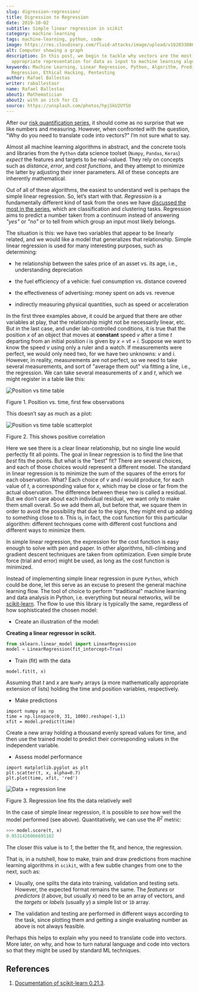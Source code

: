 ```yaml
---
slug: digression-regression/
title: Digression to Regression
date: 2019-10-02
subtitle: Simple linear regression in scikit
category: machine-learning
tags: machine-learning, python, code
image: https://res.cloudinary.com/fluid-attacks/image/upload/v1620330868/blog/digression-regression/cover_lmtulx.webp
alt: Computer showing a graph
description: In this post, we begin to tackle why vectors are the most
  appropriate representation for data as input to machine learning algorithms.
keywords: Machine Learning, Linear Regression, Python, Algorithm, Prediction,
  Regression, Ethical Hacking, Pentesting
author: Rafael Ballestas
writer: raballestasr
name: Rafael Ballestas
about1: Mathematician
about2: with an itch for CS
source: https://unsplash.com/photos/hpjSkU2UYSU
---
```


After our [risk quantification series](../tags/risk), it should come as
no surprise that we like numbers and measuring. However, when confronted
with the question, "Why do you need to translate code into vectors?" I’m
not sure what to say.

Almost all machine learning algorithms in abstract, and the concrete
tools and libraries from the `Python` data science toolset (`Numpy`,
`Pandas`, `Keras`) *expect* the features and targets to be real-valued.
They rely on concepts such as *distance*, *error*, and *cost functions*,
and they attempt to minimize the latter by adjusting their inner
parameters. All of these concepts are inherently mathematical.

Out of all of these algorithms, the easiest to understand well is
perhaps the simple linear regression. So, let’s start with that.
*Regression* is a fundamentally different kind of task from the ones we
have [discussed the most in the
series](../crash-course-machine-learning/), which are classification and
clustering tasks. Regression aims to predict a number taken from a
continuum instead of answering *"yes"* or *"no"* or to tell from which
group an input most likely belongs.

The situation is this: we have two variables that appear to be linearly
related, and we would like a model that generalizes that relationship.
Simple linear regression is used for many interesting purposes, such as
determining:

- he relationship between the sales price of an asset vs. its age,
  i.e., understanding depreciation

- the fuel efficiency of a vehicle: fuel consumption vs. distance
  covered

- the effectiveness of advertising: money spent on ads vs. revenue

- indirectly measuring physical quantities, such as speed or
  acceleration

In the first three examples above, it could be argued that there are
other variables at play, that the relationship might not be necessarily
linear, etc. But in the last case, and under lab-controlled conditions,
it is true that the position *x* of an object that moves at **constant**
speed *v* after a time *t* departing from an initial position *i* is
given by *x = vt + i*. Suppose we want to know the speed *v* using only
a ruler and a watch. If measurements were perfect, we would only need
two, for we have two unknowns: *v* and *i*. However, in reality,
measurements are not perfect, so we need to take several measurements,
and sort of "average them out" via fitting a line, i.e., the regression.
We can take several measurements of *x* and *t*, which we might register
in a table like this:

<div class="imgblock">

![Position vs time table](https://res.cloudinary.com/fluid-attacks/image/upload/v1620330867/blog/digression-regression/table_p4txwp.webp)

<div class="title">

Figure 1. Position vs. time, first few observations

</div>

</div>

This doesn’t say as much as a plot:

<div class="imgblock">

![Position vs time table scatterplot](https://res.cloudinary.com/fluid-attacks/image/upload/v1620330867/blog/digression-regression/data_gzt9zw.webp)

<div class="title">

Figure 2. This shows positive correlation

</div>

</div>

Here we see there is a clear linear relationship, but no single line
would perfectly fit all points. The goal in linear regression is to find
the line that *best* fits the points. But what is the "best" fit? There
are several choices, and each of those choices would represent a
different model. The standard in linear regression is to minimize the
sum of the squares of the errors for each observation. What? Each choice
of *v* and *i* would produce, for each value of *t*, a corresponding
value for *x*, which may be close or far from the actual observation.
The difference between these two is called a residual. But we don’t care
about each individual residual, we want only to make them small overall.
So we add them all, but before that, we square them in order to avoid
the possibility that due to the signs, they might end up adding to
something close to `0`. This is, in fact, the cost function for this
particular algorithm: different techniques come with different cost
functions and different ways to minimize them.

In simple linear regression, the expression for the cost function is
easy enough to solve with pen and paper. In other algorithms,
hill-climbing and gradient descent techniques are taken from
optimization. Even simple brute force (trial and error) might be used,
as long as the cost function is minimized.

Instead of implementing simple linear regression in pure `Python`, which
could be done, let this serve as an excuse to present the general
machine learning flow. The tool of choice to perform "traditional"
machine learning and data analysis in Python, i.e. everything but neural
networks, will be [scikit-learn](https://scikit-learn.org/). The flow to
use this library is typically the same, regardless of how sophisticated
the chosen model:

- Create an illustration of the model:

**Creating a linear regressor in scikit.**

``` python
from sklearn.linear_model import LinearRegression
model = LinearRegression(fit_intercept=True)
```

- Train (fit) with the data

<!-- end list -->

``` text
model.fit(t, x)
```

Assuming that *t* and *x* are `NumPy` arrays (a more mathematically
appropriate extension of lists) holding the time and position variables,
respectively.

- Make predictions

<!-- end list -->

``` text
import numpy as np
time = np.linspace(0, 31, 1000).reshape(-1,1)
xfit = model.predict(time)
```

Create a new array holding a thousand evenly spread values for time, and
then use the trained model to predict their corresponding values in the
independent variable.

- Assess model performance

<!-- end list -->

``` text
import matplotlib.pyplot as plt
plt.scatter(t, x, alpha=0.7)
plt.plot(time, xfit, 'red')
```

<div class="imgblock">

![Data + regression line](https://res.cloudinary.com/fluid-attacks/image/upload/v1620330867/blog/digression-regression/regression_r3aruj.webp)

<div class="title">

Figure 3. Regression line fits the data relatively well

</div>

</div>

In the case of simple linear regression, it is possible to *see* how
well the model performed (see above). Quantitatively, we can use the
*R<sup>2</sup>* metric:

``` python
>>> model.score(t, x)
0.9531426066695182
```

The closer this value is to *1*, the better the fit, and hence, the
regression.

That is, in a nutshell, how to make, train and draw predictions from
machine learning algorithms in `scikit`, with a few subtle changes from
one to the next, such as:

- Usually, one splits the data into training, validation and testing
  sets. However, the expected format remains the same. The *features*
  or *predictors* (*t* above, but usually *x*) need to be an array of
  vectors, and the *targets* or *labels* (usually *y*) a simple list
  or `1D` array.

- The validation and testing are performed in different ways according
  to the task, since plotting them and getting a single evaluating
  number as above is not always feasible.

Perhaps this helps to explain why you need to translate code into
vectors. More later, on why, and how to turn natural language and code
into vectors so that they might be used by standard ML techniques.

## References

1. [Documentation of
    scikit-learn 0.21.3](https://scikit-learn.org/stable/documentation.html).
